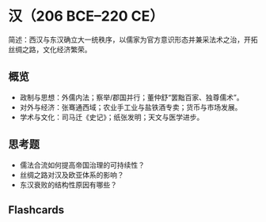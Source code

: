 # 汉（206 BCE–220 CE）

简述：西汉与东汉确立大一统秩序，以儒家为官方意识形态并兼采法术之治，开拓丝绸之路，文化经济繁荣。

## 概览
- 政制与思想：外儒内法；察举/郡国并行；董仲舒“罢黜百家、独尊儒术”。
- 对外与经济：张骞通西域；农业手工业与盐铁酒专卖；货币与市场发展。
- 学术与文化：司马迁《史记》；纸张发明；天文与医学进步。

## 思考题
- 儒法合流如何提高帝国治理的可持续性？
- 丝绸之路对汉及欧亚体系的影响？
- 东汉衰败的结构性原因有哪些？

## Flashcards
<Flashcard question="汉武帝的对外与内政要点？" answer="通西域、征伐匈奴；中央集权、盐铁专卖与推恩令。" />
<Flashcard question="汉代官方意识形态？" answer="以儒为表、兼采法术，实践层面务实。" />
<Flashcard question="汉代重要史学著作？" answer="司马迁《史记》。" />
